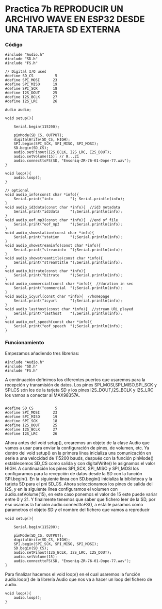 # Practica 7b REPRODUCIR UN ARCHIVO WAVE EN ESP32 DESDE UNA TARJETA SD EXTERNA
### Código
````
#include "Audio.h"
#include "SD.h"
#include "FS.h"

// Digital I/O used
#define SD_CS          5
#define SPI_MOSI      23
#define SPI_MISO      19
#define SPI_SCK       18
#define I2S_DOUT      25
#define I2S_BCLK      27
#define I2S_LRC       26

Audio audio;

void setup(){

    Serial.begin(115200);

    pinMode(SD_CS, OUTPUT);
    digitalWrite(SD_CS, HIGH);
    SPI.begin(SPI_SCK, SPI_MISO, SPI_MOSI);
    SD.begin(SD_CS);
    audio.setPinout(I2S_BCLK, I2S_LRC, I2S_DOUT);
    audio.setVolume(15); // 0...21
    audio.connecttoFS(SD, "Ensoniq-ZR-76-01-Dope-77.wav");
}

void loop(){
    audio.loop();
}

// optional
void audio_info(const char *info){
    Serial.print("info        "); Serial.println(info);
}
void audio_id3data(const char *info){  //id3 metadata
    Serial.print("id3data     ");Serial.println(info);
}
void audio_eof_mp3(const char *info){  //end of file
    Serial.print("eof_mp3     ");Serial.println(info);
}
void audio_showstation(const char *info){
    Serial.print("station     ");Serial.println(info);
}
void audio_showstreaminfo(const char *info){
    Serial.print("streaminfo  ");Serial.println(info);
}
void audio_showstreamtitle(const char *info){
    Serial.print("streamtitle ");Serial.println(info);
}
void audio_bitrate(const char *info){
    Serial.print("bitrate     ");Serial.println(info);
}
void audio_commercial(const char *info){  //duration in sec
    Serial.print("commercial  ");Serial.println(info);
}
void audio_icyurl(const char *info){  //homepage
    Serial.print("icyurl      ");Serial.println(info);
}
void audio_lasthost(const char *info){  //stream URL played
    Serial.print("lasthost    ");Serial.println(info);
}
void audio_eof_speech(const char *info){
    Serial.print("eof_speech  ");Serial.println(info);
}
````
### Funcionamiento
Empezamos añadiendo tres librerías:
````
#include "Audio.h"
#include "SD.h"
#include "FS.h"
````

A continuación definimos los diferentes puertos que usaremos para la recepción y transmisión de datos. Los pines SPI_MOSI,SPI_MISO,SPI_SCK y SPI_CS són los de la tarjeta SD y los pines I2S_DOUT,I2S_BCLK y I2S_LRC los vamos a conectar al MAX98357A.
````

#define SD_CS          5
#define SPI_MOSI      23
#define SPI_MISO      19
#define SPI_SCK       18
#define I2S_DOUT      25
#define I2S_BCLK      27
#define I2S_LRC       26
````

Ahora antes del void setup(), crearemos un objeto de la clase Audio que vamos a usar para enviar la configuración de pines, de volumen, etc. Ya dentro del void setup() en la primera línea inicializa una comunicación en serie a una velocidad de 115200 bauds, después con la función pinMode() establecemos SD_CS como salida y con digitalWrite() le asignamos el valor HIGH. A continuación los pines SPI_SCK, SPI_MISO y SPI_MOSI los configuramos para la recepción de datos desde la SD con la función SPI.begin(). En la siguiente línea con SD.begin() inicializa la biblioteca y la tarjeta SD para el pni SD_CS. Ahora seleccionamos los pines de salida del I2S, y en la siguiente línea configuramos el volumen con audio.setVolume(15), en este caso ponemos el valor de 15 este puede variar entre 0 y 21. Y finalmente tenemos que saber que fichero leer de la SD, por eso usamos la función audio.connecttoFS(), a esta le pasamos como parametros el objeto SD y el nombre del fichero que vamos a reproducir
````
void setup(){

    Serial.begin(115200);

    pinMode(SD_CS, OUTPUT);
    digitalWrite(SD_CS, HIGH);
    SPI.begin(SPI_SCK, SPI_MISO, SPI_MOSI);
    SD.begin(SD_CS);
    audio.setPinout(I2S_BCLK, I2S_LRC, I2S_DOUT);
    audio.setVolume(15);
    audio.connecttoFS(SD, "Ensoniq-ZR-76-01-Dope-77.wav");
}
````
Para finalizar hacemos el void loop() en el cual usaremos la función audio.loop() de la librería Audio que nos va a hacer un loop del fichero de audio.
````
void loop(){
    audio.loop();
}
````
